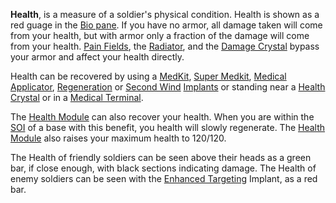 **Health**, is a measure of a soldier's physical condition. Health is shown as a
red guage in the [Bio pane](../etc/Heads-up_Display.md#Bio_Pane). If you have no
armor, all damage taken will come from your health, but with armor only a
fraction of the damage will come from your health. [Pain Fields](Pain_Field.md),
the [Radiator](../weapons/Radiator.md), and the
[Damage Crystal](../items/Damage_Crystal.md) bypass your armor and affect your
health directly.

Health can be recovered by using a [MedKit](../items/MedKit.md),
[Super Medkit](../items/Super_Medkit.md),
[Medical Applicator](../weapons/Medical_Applicator.md),
[Regeneration](../implants/Regeneration.md) or
[Second Wind](../implants/Second_Wind.md) [Implants](../implants/Implants.md) or
standing near a [Health Crystal](../items/Health_Crystal.md) or in a
[Medical Terminal](../items/Medical_Terminal.md).

The [Health Module](../items/Health_Module.md) can also recover your health.
When you are within the [SOI](../locations/Sphere_of_Influence.md) of a base
with this benefit, you health will slowly regenerate. The
[Health Module](../items/Health_Module.md) also raises your maximum health to
120/120.

The Health of friendly soldiers can be seen above their heads as a green bar, if
close enough, with black sections indicating damage. The Health of enemy
soldiers can be seen with the
[Enhanced Targeting](../implants/Enhanced_Targeting.md) Implant, as a red bar.
